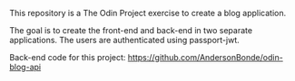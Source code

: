 This repository is a The Odin Project exercise to create a blog application.

The goal is to create the front-end and back-end in two separate applications. The users are authenticated using passport-jwt.

Back-end code for this project:
https://github.com/AndersonBonde/odin-blog-api
